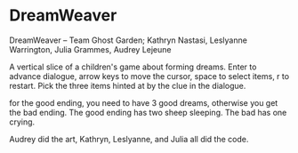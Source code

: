 # DreamWeaver
DreamWeaver – Team Ghost Garden; Kathryn Nastasi, Leslyanne Warrington, Julia Grammes, Audrey Lejeune 

A vertical slice of a children's game about forming dreams. Enter to advance dialogue, arrow keys to move the cursor, space to select items, r to restart. Pick the three items hinted at by the clue in the dialogue.  

for the good ending, you need to have 3 good dreams, otherwise you get the bad ending. The good ending has two sheep sleeping. The bad has one crying. 

Audrey did the art, Kathryn, Leslyanne, and Julia all did the code.